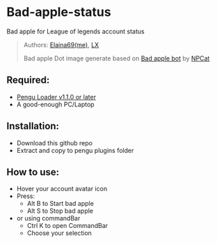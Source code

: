 # Bad-apple-status
Bad apple for League of legends account status
> Authors: [Elaina69(me)](https://github.com/Elaina69), [LX](https://github.com/iIlusion)
>
> Bad apple Dot image generate based on [Bad apple bot](https://github.com/NPCat/bad-apple-bot) by [NPCat](https://github.com/NPCat)
## Required: 
 - [Pengu Loader v1.1.0 or later](https://github.com/PenguLoader/PenguLoader/releases)
 - A good-enough PC/Laptop
 
## Installation:
 - Download this github repo
 - Extract and copy to pengu plugins folder
## How to use:
 - Hover your account avatar icon
 - Press:
   + Alt B to Start bad apple
   + Alt S to Stop bad apple
 - or using commandBar
   + Ctrl K to open CommandBar
   + Choose your selection